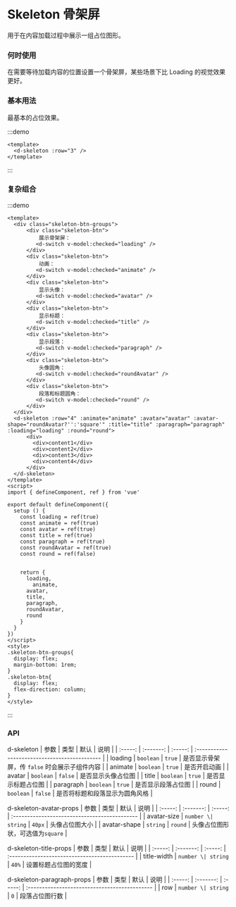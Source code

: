 # Skeleton 骨架屏
用于在内容加载过程中展示一组占位图形。

### 何时使用
在需要等待加载内容的位置设置一个骨架屏，某些场景下比 Loading 的视觉效果更好。

### 基本用法
最基本的占位效果。

:::demo

```vue
<template>
  <d-skeleton :row="3" />
</template>
```
:::


### 复杂组合
:::demo

```vue
<template>
  <div class="skeleton-btn-groups">
      <div class="skeleton-btn">
          展示骨架屏：
         <d-switch v-model:checked="loading" />
      </div>
      <div class="skeleton-btn">
          动画：
         <d-switch v-model:checked="animate" />
      </div>
      <div class="skeleton-btn">
          显示头像：
         <d-switch v-model:checked="avatar" />
      </div>
      <div class="skeleton-btn">
          显示标题：
         <d-switch v-model:checked="title" />
      </div>
      <div class="skeleton-btn">
          显示段落：
         <d-switch v-model:checked="paragraph" />
      </div>
      <div class="skeleton-btn">
          头像圆角：
         <d-switch v-model:checked="roundAvatar" />
      </div>
      <div class="skeleton-btn">
          段落和标题圆角：
         <d-switch v-model:checked="round" />
      </div>
  </div>
  <d-skeleton :row="4" :animate="animate" :avatar="avatar" :avatar-shape="roundAvatar?'':'square'" :title="title" :paragraph="paragraph" :loading="loading" :round="round">
      <div>
        <div>content1</div>
        <div>content2</div>
        <div>content3</div>
        <div>content4</div>
      </div>
  </d-skeleton>
</template>
<script>
import { defineComponent, ref } from 'vue'

export default defineComponent({
  setup () {
    const loading = ref(true)
    const animate = ref(true)
    const avatar = ref(true)
    const title = ref(true)
    const paragraph = ref(true)
    const roundAvatar = ref(true)
    const round = ref(false)
    

    return {
      loading,
	    animate,
      avatar,
      title,
      paragraph,
      roundAvatar,
      round
    }
  }
})
</script>
<style>
.skeleton-btn-groups{
  display: flex;
  margin-bottom: 1rem;
}
.skeleton-btn{
  display: flex;
  flex-direction: column;
}
</style>
```
:::

### API
d-skeleton
|  参数   |   类型    |  默认   | 说明                                          |
| :-----: | :-------: | :-----: | :-------------------------------------------- |
| loading | `boolean` | `true`  | 是否显示骨架屏，传 `false` 时会展示子组件内容 |
| animate | `boolean` | `true`  | 是否开启动画                               |
| avatar  | `boolean` | `false` | 是否显示头像占位图                         |
| title | `boolean` | `true` | 是否显示标题占位图 |
| paragraph | `boolean` | `true` | 是否显示段落占位图 |
| round | `boolean` | `false` | 是否将标题和段落显示为圆角风格 |

d-skeleton-avatar-props
|  参数   |   类型    |  默认   | 说明                                          |
| :-----: | :-------: | :-----: | :-------------------------------------------- |
|   avatar-size   | `number \| string`  |   `40px`   | 头像占位图大小                               |
|   avatar-shape   | `string`  |   `round`   | 头像占位图形状，可选值为`square`                                |


d-skeleton-title-props
|  参数   |   类型    |  默认   | 说明                                          |
| :-----: | :-------: | :-----: | :-------------------------------------------- |
|   title-width   | `number \| string`  |   `40%`   | 设置标题占位图的宽度                                |


d-skeleton-paragraph-props
|  参数   |   类型    |  默认   | 说明                                          |
| :-----: | :-------: | :-----: | :-------------------------------------------- |
|   row   | `number \| string`  |   `0`   | 段落占位图行数                                |


